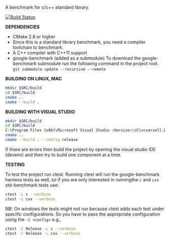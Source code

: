 A benchmark for c/c++ standard library.

[![Build
Status](https://travis-ci.org/hiraditya/std-benchmark.svg?branch=master)](https://travis-ci.org/hiraditya/std-benchmark)

**DEPENDENCIES**
- CMake 2.8 or higher
- Since this is a standard library benchmark, you need a compiler toolchain to benchmark.
- A C++ compiler with C++11 support
- google-benchmark (added as a submodule)
        To download the google-benchmark submodule run the following command in the project root.
        `git submodule update --recursive --remote`

**BUILDING ON LINUX, MAC**
```sh
mkdir $SRC/build
cd $SRC/build
cmake ..
cmake --build .
```

**BUILDING WITH VISUAL STUDIO**
```sh
mkdir $SRC/build
cd $SRC/build
C:\Program Files (x86)\Microsoft Visual Studio <Version>\VC\vcvarsall.bat amd64
cmake ..
cmake --build . --config release
```

If there are errors then build the project by opening the visual studio IDE (devenv)
and then try to build one component at a time.

**TESTING**

To test the project run ctest. Running ctest will run the google-benchmark harness tests
as well, so if you are only interested in runningthe `c` and `cxx` std-benchmark tests use:

```sh
ctest -L c --verbose
ctest -L cxx --verbose
```

NB: On windows the tests might not run because ctest adds each test under specific
configurations. So you have to pass the appropriate configuration using the `-C <config>` e.g.,

```sh
ctest -C Release -L c --verbose
ctest -C Release -L cxx --verbose
```

